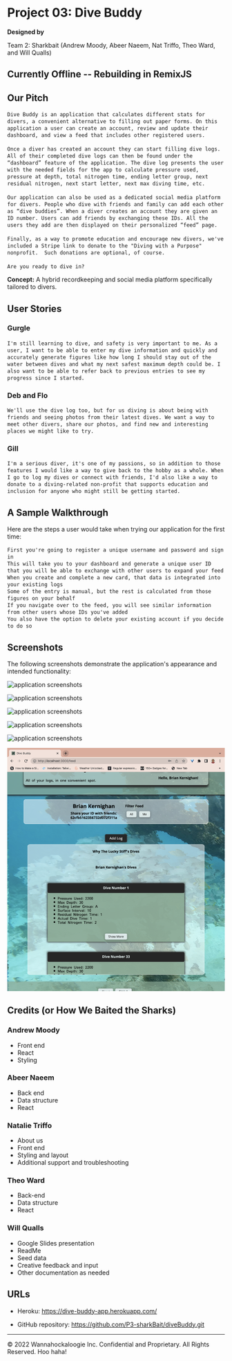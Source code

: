 # Project 03: Dive Buddy

**Designed by**

Team 2: Sharkbait (Andrew Moody, Abeer Naeem, Nat Triffo, Theo Ward, and Will Qualls)


## Currently Offline -- Rebuilding in RemixJS ##


## Our Pitch
```
Dive Buddy is an application that calculates different stats for divers, a convenient alternative to filling out paper forms. On this application a user can create an account, review and update their dashboard, and view a feed that includes other registered users. 

Once a diver has created an account they can start filling dive logs. All of their completed dive logs can then be found under the “dashboard” feature of the application. The dive log presents the user with the needed fields for the app to calculate pressure used, pressure at depth, total nitrogen time, ending letter group, next residual nitrogen, next start letter, next max diving time, etc. 

Our application can also be used as a dedicated social media platform for divers. People who dive with friends and family can add each other as “dive buddies”. When a diver creates an account they are given an ID number. Users can add friends by exchanging these IDs. All the users they add are then displayed on their personalized “feed” page.

Finally, as a way to promote education and encourage new divers, we've included a Stripe link to donate to the "Diving with a Purpose" nonprofit.  Such donations are optional, of course.

Are you ready to dive in?
```

**Concept:** A hybrid recordkeeping and social media platform specifically tailored to divers.

## User Stories

### Gurgle
```
I'm still learning to dive, and safety is very important to me. As a user, I want to be able to enter my dive information and quickly and accurately generate figures like how long I should stay out of the water between dives and what my next safest maximum depth could be. I also want to be able to refer back to previous entries to see my progress since I started.
```

### Deb and Flo
```
We'll use the dive log too, but for us diving is about being with friends and seeing photos from their latest dives. We want a way to meet other divers, share our photos, and find new and interesting places we might like to try.
```

### Gill
```
I'm a serious diver, it's one of my passions, so in addition to those features I would like a way to give back to the hobby as a whole. When I go to log my dives or connect with friends, I'd also like a way to donate to a diving-related non-profit that supports education and inclusion for anyone who might still be getting started.
```

## A Sample Walkthrough

Here are the steps a user would take when trying our application for the first time:

```
First you're going to register a unique username and password and sign in
This will take you to your dashboard and generate a unique user ID that you will be able to exchange with other users to expand your feed
When you create and complete a new card, that data is integrated into your existing logs
Some of the entry is manual, but the rest is calculated from those figures on your behalf
If you navigate over to the feed, you will see similar information from other users whose IDs you've added
You also have the option to delete your existing account if you decide to do so
```

## Screenshots 

The following screenshots demonstrate the application's appearance and intended functionality:

![application screenshots](./assets/images/Screen%20Shot%202022-07-14%20at%202.07.36%20PM.png)

![application screenshots](./assets/images/Screen%20Shot%202022-07-14%20at%202.07.47%20PM.png)

![application screenshots](./assets/images/Screen%20Shot%202022-07-14%20at%202.07.53%20PM.png)

![application screenshots](./assets/images/Screen%20Shot%202022-07-14%20at%202.08.02%20PM.png)

![application screenshots](./assets/images/Screen%20Shot%202022-07-14%20at%202.08.05%20PM.png)

![application screenshots](./assets/images/Screen%20Shot%202022-07-14%20at%202.08.50%20PM.png)

## Credits (or How We Baited the Sharks)

### Andrew Moody

* Front end
* React
* Styling

### Abeer Naeem

* Back end
* Data structure
* React

### Natalie Triffo

* About us
* Front end
* Styling and layout
* Additional support and troubleshooting

### Theo Ward

* Back-end
* Data structure
* React

### Will Qualls

* Google Slides presentation
* ReadMe
* Seed data
* Creative feedback and input
* Other documentation as needed

## URLs

* Heroku: https://dive-buddy-app.herokuapp.com/

* GitHub repository: https://github.com/P3-sharkBait/diveBuddy.git

- - -
© 2022 Wannahockaloogie Inc. Confidential and Proprietary. All Rights Reserved. Hoo haha!
